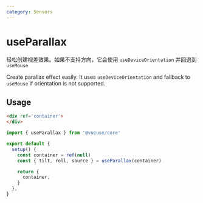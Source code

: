 ```yaml
---
category: Sensors
---
```


# useParallax

轻松创建视差效果。如果不支持方向，它会使用 `useDeviceOrientation` 并回退到 `useMouse`

Create parallax effect easily. It uses `useDeviceOrientation` and fallback to `useMouse` if orientation is not supported.

## Usage

```html
<div ref='container'>
</div>
```

```js
import { useParallax } from '@vueuse/core'

export default {
  setup() {
    const container = ref(null)
    const { tilt, roll, source } = useParallax(container)

    return {
      container,
    }
  },
}
```
